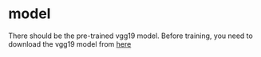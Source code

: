 # model
There should be the pre-trained vgg19 model.
Before training, you need to download the vgg19 model from [here]('http://www.vlfeat.org/matconvnet/models/beta16/imagenet-vgg-verydeep-19.mat')

